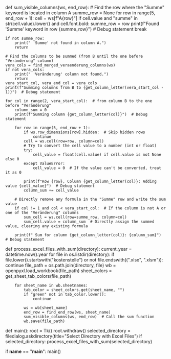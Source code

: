 def sum_visible_columns(ws, end_row):
    # Find the row where the "Summe" keyword is located in column A
    summe_row = None
    for row in range(5, end_row + 1):
        cell = ws[f"A{row}"]
        if cell.value and "summe" in str(cell.value).lower() and cell.font.bold:
            summe_row = row
            print(f"Found 'Summe' keyword in row {summe_row}")  # Debug statement
            break

    if not summe_row:
        print(" 'Summe' not found in column A.")
        return

    # Find the columns to be summed (from B until the one before "Veränderung" column)
    vera_cols = find_merged_veraenderung_columns(ws)
    if not vera_cols:
        print(" 'Veränderung' column not found.")
        return
    vera_start_col, vera_end_col = vera_cols
    print(f"Summing columns from B to {get_column_letter(vera_start_col - 1)}")  # Debug statement

    for col in range(2, vera_start_col):  # from column B to the one before "Veränderung"
        column_sum = 0
        print(f"Summing column {get_column_letter(col)}")  # Debug statement
        
        for row in range(5, end_row + 1):
            if ws.row_dimensions[row].hidden:  # Skip hidden rows
                continue
            cell = ws.cell(row=row, column=col)
            # Try to convert the cell value to a number (int or float)
            try:
                cell_value = float(cell.value) if cell.value is not None else 0
            except ValueError:
                cell_value = 0  # If the value can't be converted, treat it as 0

            print(f"Row {row}, Column {get_column_letter(col)}: Adding value {cell_value}")  # Debug statement
            column_sum += cell_value

        # Directly remove any formula in the "Summe" row and write the sum value
        if col != 1 and col < vera_start_col:  # If the column is not A or one of the "Veränderung" columns
            sum_cell = ws.cell(row=summe_row, column=col)
            sum_cell.value = column_sum  # Directly assign the summed value, clearing any existing formula

        print(f" Sum for column {get_column_letter(col)}: {column_sum}")  # Debug statement

def process_excel_files_with_sum(directory):
    current_year = datetime.now().year
    for file in os.listdir(directory):
        if file.lower().startswith("kostenstelle") or not file.endswith((".xlsx", ".xlsm")):
            continue
        file_path = os.path.join(directory, file)
        wb = openpyxl.load_workbook(file_path)
        sheet_colors = get_sheet_tab_colors(file_path)

        for sheet_name in wb.sheetnames:
            tab_color = sheet_colors.get(sheet_name, "")
            if "green" not in tab_color.lower():
                continue

            ws = wb[sheet_name]
            end_row = find_end_row(ws, sheet_name)
            sum_visible_columns(ws, end_row)  # Call the sum function
            wb.save(file_path)

def main():
    root = Tk()
    root.withdraw()
    selected_directory = filedialog.askdirectory(title="Select Directory with Excel Files")
    if selected_directory:
        process_excel_files_with_sum(selected_directory)

if __name__ == "__main__":
    main()
